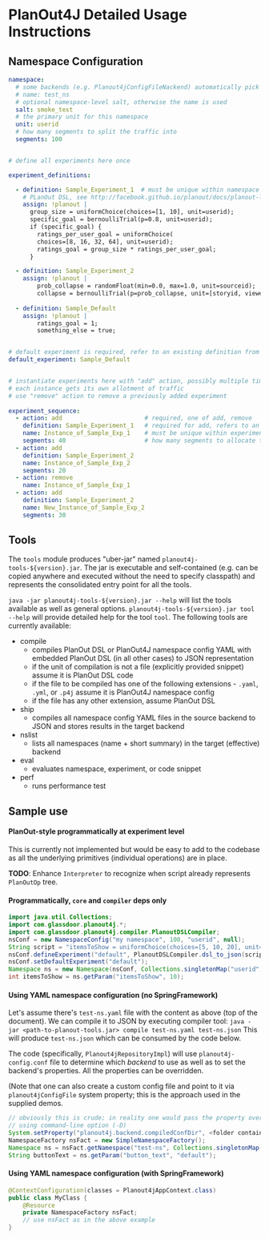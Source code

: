 # PlanOut4J Detailed Usage Instructions

## Namespace Configuration

```yaml
namespace: 
  # some backends (e.g. Planout4jConfigFileNackend) automatically pick up the name, but it can be provided explicitly
  # name: test_ns
  # optional namespace-level salt, otherwise the name is used
  salt: smoke_test
  # the primary unit for this namespace
  unit: userid
  # how many segments to split the traffic into
  segments: 100


# define all experiments here once

experiment_definitions:

  - definition: Sample_Experiment_1  # must be unique within namespace
    # PLanOut DSL, see http://facebook.github.io/planout/docs/planout-language-reference.html
    assign: !planout |
      group_size = uniformChoice(choices=[1, 10], unit=userid);
      specific_goal = bernoulliTrial(p=0.8, unit=userid);
      if (specific_goal) {
        ratings_per_user_goal = uniformChoice(
        choices=[8, 16, 32, 64], unit=userid);
        ratings_goal = group_size * ratings_per_user_goal;
      }

  - definition: Sample_Experiment_2
    assign: !planout |
        prob_collapse = randomFloat(min=0.0, max=1.0, unit=sourceid);
        collapse = bernoulliTrial(p=prob_collapse, unit=[storyid, viewerid]);
        
  - definition: Sample_Default
    assign: !planout |
        ratings_goal = 1;
        something_else = true;


# default experiment is required, refer to an existing definition from above
default_experiment: Sample_Default


# instantiate experiments here with "add" action, possibly multiple times
# each instance gets its own allotment of traffic
# use "remove" action to remove a previously added experiment
        
experiment_sequence:
  - action: add                       # required, one of add, remove
    definition: Sample_Experiment_1   # required for add, refers to an experiment defined in "experiment_definitions"
    name: Instance_of_Sample_Exp_1    # must be unique within experiment_sequence
    segments: 40                      # how many segments to allocate to this experiment
  - action: add
    definition: Sample_Experiment_2
    name: Instance_of_Sample_Exp_2
    segments: 20
  - action: remove
    name: Instance_of_Sample_Exp_1
  - action: add
    definition: Sample_Experiment_2
    name: New_Instance_of_Sample_Exp_2
    segments: 30
```

## Tools

The `tools` module produces "uber-jar" named `planout4j-tools-${version}.jar`. The jar is executable and self-contained (e.g. can be copied anywhere and executed without the need to specify classpath) and represents the consolidated entry point for all the tools.

`java -jar planout4j-tools-${version}.jar --help` will list the tools available as well as general options. `planout4j-tools-${version}.jar tool --help` will provide detailed help for the tool `tool`. The following tools are currently available:

* compile
	- compiles PlanOut DSL or PlanOut4J namespace config YAML with embedded PlanOut DSL (in all other cases) to JSON representation
	- if the unit of compilation is not a file (explicitly provided snippet) assume it is PlanOut DSL code
	- if the file to be compiled has one of the following extensions - `.yaml`,  `.yml`,  or  `.p4j`  assume it is PlanOut4J namespace config
	- if the file has any other extension, assume PlanOut DSL 
* ship
   - compiles all namespace config YAML files in the source backend to JSON and stores results in the target backend
* nslist
	- lists all namespaces (name + short summary) in the target (effective) backend
* eval
	- evaluates namespace, experiment, or code snippet
* perf
   - runs performance test

## Sample use

#### PlanOut-style programmatically at experiment level
This is currently not implemented but would be easy to add to the codebase as all the underlying primitives (individual operations) are in place.

__TODO__: Enhance `Interpreter` to recognize when script already represents `PlanOutOp` tree.

#### Programmatically, `core` and `compiler` deps only

```java
import java.util.Collections;
import com.glassdoor.planout4j.*;
import com.glassdoor.planout4j.compiler.PlanoutDSLCompiler;
nsConf = new NamespaceConfig("my namespace", 100, "userid", null);
String script = "itemsToShow = uniformChoice(choices=[5, 10, 20], unit=userid);"
nsConf.defineExperiment("default", PlanoutDSLCompiler.dsl_to_json(script);
nsConf.setDefaultExperiment("default");
Namespace ns = new Namespace(nsConf, Collections.singletonMap("userid", 123), null);
int itemsToShow = ns.getParam("itemsToShow", 10);
```

#### Using YAML namespace configuration (no SpringFramework)

Let's assume there's `test-ns.yaml` file with the content as above (top of the document). We can compile it to JSON by executing compiler tool:
`java -jar <path-to-planout-tools.jar> compile test-ns.yaml test-ns.json`
This will produce `test-ns.json` which can be consumed by the code below.

The code (specifically, `Planout4jRepositoryImpl`) will use `planout4j-config.conf` file to determine which *backend* to use as well as to set the backend's properties. All the properties can be overridden.

(Note that one can also create a custom config file and point to it via `planout4jConfigFile` system property; this is the approach used in the supplied demos.


```java
// obviously this is crude; in reality one would pass the property override
// using command-line option (-D)
System.setProperty("planout4j.backend.compiledConfDir", <folder containing test-ns.json>);
NamespaceFactory nsFact = new SimpleNamespaceFactory();
Namespace ns = nsFact.getNamespace("test-ns", Collections.singletonMap("userid", 123).get();
String buttonText = ns.getParam("button_text", "default");
```

#### Using YAML namespace configuration (with SpringFramework)

```java
@ContextConfiguration(classes = Planout4jAppContext.class)
public class MyClass {
    @Resource
    private NamespaceFactory nsFact;
    // use nsFact as in the above example
}
```

